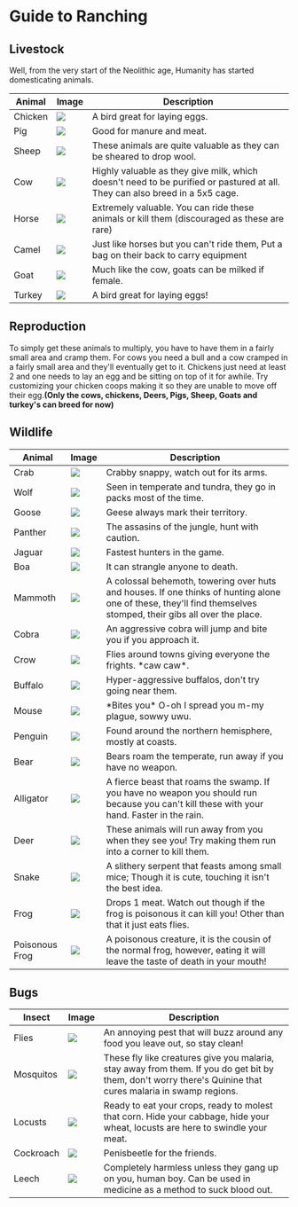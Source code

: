 # Guide to Ranching
## Livestock

Well, from the very start of the Neolithic age, Humanity has started
domesticating animals.

<table class="sortable">
<thead>
<tr class="header">
<th>Animal</th>
<th>Image</th>
<th>Description</th>
</tr>
</thead>
<tbody>
<tr class="odd">
<td>Chicken</td>
<td>
<img src="https://raw.githubusercontent.com/Civ13/civ13-wiki/master/assets/images/chicken.png">
</td>
<td>A bird great for laying eggs.</td>
</tr>
<tr class="even">
<td>Pig</td>
<td>
<img src="https://raw.githubusercontent.com/Civ13/civ13-wiki/master/assets/images/pig.png">
</td>
<td>Good for manure and meat.</td>
</tr>
<tr class="odd">
<td>Sheep</td>
<td>
<img src="https://raw.githubusercontent.com/Civ13/civ13-wiki/master/assets/images/sheep.png">
</td>
<td>These animals are quite valuable as they can be sheared to drop wool.</td>
</tr>
<tr class="even">
<td>Cow</td>
<td>
<img src="https://raw.githubusercontent.com/Civ13/civ13-wiki/master/assets/images/cow.png">
</td>
<td>Highly valuable as they give milk, which doesn't need to be purified or pastured at all. They can also breed in a 5x5 cage.</td>
</tr>
<tr class="odd">
<td>Horse</td>
<td>
<img src="https://raw.githubusercontent.com/Civ13/civ13-wiki/master/assets/images/horse.png">
</td>
<td>Extremely valuable. You can ride these animals or kill them (discouraged as these are rare)</td>
</tr>
<tr class="even">
<td>Camel</td>
<td>
<img src="https://raw.githubusercontent.com/Civ13/civ13-wiki/master/assets/images/camel.png">
</td>
<td>Just like horses but you can't ride them, Put a bag on their back to carry equipment</td>
</tr>
<tr class="odd">
<td>Goat</td>
<td>
<img src="https://raw.githubusercontent.com/Civ13/civ13-wiki/master/assets/images/goat.png">
</td>
<td>Much like the cow, goats can be milked if female.</td>
</tr>
<tr class="even">
<td>Turkey</td>
<td>
<img src="https://raw.githubusercontent.com/Civ13/civ13-wiki/master/assets/images/turkey.png">
</td>
<td>A bird great for laying eggs!</td>
</tr>
</tbody>
</table>

## Reproduction

To simply get these animals to multiply, you have to have them in a
fairly small area and cramp them. For cows you need a bull and a cow
cramped in a fairly small area and they'll eventually get to it.
Chickens just need at least 2 and one needs to lay an egg and be sitting
on top of it for awhile. Try customizing your chicken coops making it so
they are unable to move off their egg.**(Only the cows, chickens, Deers,
Pigs, Sheep, Goats and turkey's can breed for now)**

## Wildlife

<table class="sortable">
<thead>
<tr class="header">
<th>Animal</th>
<th>Image</th>
<th>Description</th>
</tr>
</thead>
<tbody>
<tr class="odd">
<td>Crab</td>
<td>
<img src="https://raw.githubusercontent.com/Civ13/civ13-wiki/master/assets/images/crab.png">
</td>
<td>Crabby snappy, watch out for its arms.</td>
</tr>
<tr class="even">
<td>Wolf</td>
<td>
<img src="https://raw.githubusercontent.com/Civ13/civ13-wiki/master/assets/images/wolf.png">
</td>
<td>Seen in temperate and tundra, they go in packs most of the time.</td>
</tr>
<tr class="odd">
<td>Goose</td>
<td>
<img src="https://raw.githubusercontent.com/Civ13/civ13-wiki/master/assets/images/goose.png">
</td>
<td>Geese always mark their territory.</td>
</tr>
<tr class="even">
<td>Panther</td>
<td>
<img src="https://raw.githubusercontent.com/Civ13/civ13-wiki/master/assets/images/panther.png">
</td>
<td>The assasins of the jungle, hunt with caution.</td>
</tr>
<tr class="odd">
<td>Jaguar</td>
<td>
<img src="https://raw.githubusercontent.com/Civ13/civ13-wiki/master/assets/images/jaguar.png">
</td>
<td>Fastest hunters in the game.</td>
</tr>
<tr class="even">
<td>Boa</td>
<td>
<img src="https://raw.githubusercontent.com/Civ13/civ13-wiki/master/assets/images/boa.png">
</td>
<td>It can strangle anyone to death.</td>
</tr>
<tr class="odd">
<td>Mammoth</td>
<td>
<img src="https://raw.githubusercontent.com/Civ13/civ13-wiki/master/assets/images/mammoth.png">
</td>
<td>A colossal behemoth, towering over huts and houses. If one thinks of hunting alone one of these, they'll find themselves stomped, their gibs all over the place.</td>
</tr>
<tr class="even">
<td>Cobra</td>
<td>
<img src="https://raw.githubusercontent.com/Civ13/civ13-wiki/master/assets/images/cobra.png">
</td>
<td>An aggressive cobra will jump and bite you if you approach it.</td>
</tr>
<tr class="odd">
<td>Crow</td>
<td>
<img src="https://raw.githubusercontent.com/Civ13/civ13-wiki/master/assets/images/crow.png">
</td>
<td>Flies around towns giving everyone the frights. *caw caw*.</td>
</tr>
<tr class="even">
<td>Buffalo</td>
<td>
<img src="https://raw.githubusercontent.com/Civ13/civ13-wiki/master/assets/images/buffalo.png">
</td>
<td>Hyper-aggressive buffalos, don't try going near them.</td>
</tr>
<tr class="odd">
<td>Mouse</td>
<td>
<img src="https://raw.githubusercontent.com/Civ13/civ13-wiki/master/assets/images/mouse.png">
</td>
<td>*Bites you* O-oh I spread you m-my plague, sowwy uwu.</td>
</tr>
<tr class="even">
<td>Penguin</td>
<td>
<img src="https://raw.githubusercontent.com/Civ13/civ13-wiki/master/assets/images/Pengu.png">
</td>
<td>Found around the northern hemisphere, mostly at coasts.</td>
</tr>
<tr class="odd">
<td>Bear</td>
<td>
<img src="https://raw.githubusercontent.com/Civ13/civ13-wiki/master/assets/images/bear.png">
</td>
<td>Bears roam the temperate, run away if you have no weapon.</td>
</tr>
<tr class="even">
<td>Alligator</td>
<td>
<img src="https://raw.githubusercontent.com/Civ13/civ13-wiki/master/assets/images/alligator.png">
</td>
<td>A fierce beast that roams the swamp. If you have no weapon you should run because you can't kill these with your hand. Faster in the rain.</td>
</tr>
<tr class="odd">
<td>Deer</td>
<td>
<img src="https://raw.githubusercontent.com/Civ13/civ13-wiki/master/assets/images/deer.png">
</td>
<td>These animals will run away from you when they see you! Try making them run into a corner to kill them.</td>
</tr>
<tr class="even">
<td>Snake</td>
<td>
<img src="https://raw.githubusercontent.com/Civ13/civ13-wiki/master/assets/images/snake.png">
</td>
<td>A slithery serpent that feasts among small mice; Though it is cute, touching it isn't the best idea.</td>
</tr>
<tr class="odd">
<td>Frog</td>
<td>
<img src="https://raw.githubusercontent.com/Civ13/civ13-wiki/master/assets/images/frog.png">
</td>
<td>Drops 1 meat. Watch out though if the frog is poisonous it can kill you! Other than that it just eats flies.</td>
</tr>
<tr class="even">
<td>Poisonous Frog</td>
<td>
<img src="https://raw.githubusercontent.com/Civ13/civ13-wiki/master/assets/images/poison_frog.png">
</td>
<td>A poisonous creature, it is the cousin of the normal frog, however, eating it will leave the taste of death in your mouth!</td>
</tr>
</tbody>
</table>

## Bugs

<table class="sortable">
<thead>
<tr class="header">
<th>Insect</th>
<th>Image</th>
<th>Description</th>
</tr>
</thead>
<tbody>
<tr class="odd">
<td>Flies</td>
<td>
<img src="https://raw.githubusercontent.com/Civ13/civ13-wiki/master/assets/images/flies.png">
</td>
<td>An annoying pest that will buzz around any food you leave out, so stay clean!</td>
</tr>
<tr class="even">
<td>Mosquitos</td>
<td>
<img src="https://raw.githubusercontent.com/Civ13/civ13-wiki/master/assets/images/mosquitos.png">
</td>
<td>These fly like creatures give you malaria, stay away from them. If you do get bit by them, don't worry there's Quinine that cures malaria in swamp regions.</td>
</tr>
<tr class="odd">
<td>Locusts</td>
<td>
<img src="https://raw.githubusercontent.com/Civ13/civ13-wiki/master/assets/images/mosquitos.png">
</td>
<td>Ready to eat your crops, ready to molest that corn. Hide your cabbage, hide your wheat, locusts are here to swindle your meat.</td>
</tr>
<tr class="even">
<td>Cockroach</td>
<td>
<img src="https://raw.githubusercontent.com/Civ13/civ13-wiki/master/assets/images/cockroach.png">
</td>
<td>Penisbeetle for the friends.</td>
</tr>
<tr class="odd">
<td>Leech</td>
<td>
<img src="https://raw.githubusercontent.com/Civ13/civ13-wiki/master/assets/images/leech.png">
</td>
<td>Completely harmless unless they gang up on you, human boy. Can be used in medicine as a method to suck blood out.</td>
</tr>
</tbody>
</table>

